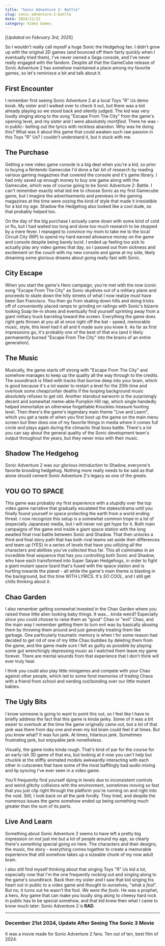 ```yaml
---
title: "Sonic Adventure 2: Battle"
slug: sonic-adventure-2-battle
date: 2024/11/22
category: Video Games
---
```

[*Updated on February 3rd, 2025*]

So I wouldn't really call myself a huge Sonic the Hedgehog fan. I didn't grow up with the original 2D games (and bounced off them fairly quickly when I eventually tried them), I've never owned a Sega console, and I've never really engaged with the fandom. Despite all that the GameCube release of Sonic Adventure 2 has somehow maintained a place among my favorite games, so let's reminisce a bit and talk about it. 

## First Encounter

I remember first seeing Sonic Adventure 2 at a local Toys "R" Us demo kiosk. My sister and I walked over to check it out, but there was a kid already playing so we stood back and silently judged. The kid was very loudly singing along to the song "Escape From The City" from the game's opening level, and my sister and I were absolutely *mortified*. There he was -in public- belting out the lyrics with reckless abandon. Why was he doing this? What was it about this game that could awaken such raw passion in this Toys "R" Us? I couldn't understand it, but it stuck with me.

## The Purchase 

Getting a new video game console is a big deal when you're a kid, so prior to buying a Nintendo Gamecube I'd done a fair bit of research by reading various gaming magazines that covered the console and it's game library. I had only saved up enough money to buy one game along with the Gamecube, which was of course going to be Sonic Adventure 2: Battle. I can't remember exactly what led me to choose Sonic as my first Gamecube game, but I imagine the advertisements and previews in the gaming magazines at the time were oozing the kind of style that made it irresistible for a kid my age. Shadow the Hedgehog also looked like a cool dude, so that probably helped too.

On the day of the big purchase I actually came down with some kind of cold or flu, but I had waited too long and done too much research to be stopped by a mere fever. I managed to convince my mom to take me to the local Circuit City (RIP) to spend my hard earned allowance money on the game and console despite being barely lucid. I ended up feeling too sick to actually play any video games that day, so I passed out from sickness and excitement on the couch with my new console and game at my side, likely dreaming some glorious dreams about going really fast with Sonic. 

## City Escape

When you start the game's Hero campaign, you're met with the now iconic song "Escape From The City" as Sonic skydives out of a military plane and proceeds to skate down the hilly streets of what I now realize must have been San Francisco. You then go from skating down hills and doing tricks off of conveniently placed ramps to grinding on railings with Sonic's bizarre looking Soap tie-in shoes and eventually find yourself sprinting away from a giant military truck barreling toward the screen. Everything the game does right gets thrown at you all at once right off the bat - speed, memorable music, style, this level had it all and it made sure you knew it. As far as first impressions go, it's probably one of the best of that era (and it likely permanently burned "Escape From The City" into the brains of an entire generation). 

## The Music

Musically, the game starts off strong with "Escape From The City" and somehow manages to keep up the quality all the way through to the  credits. The soundtrack is filled with tracks that burrow deep into your brain, which is good because it's a lot easier to restart a level for the 20th time and overlook some cheap/unfair deaths if the looping background music absolutely refuses to get old. Another standout earworm is the surprisingly decent and somewhat meme-able Pumpkin Hill rap, which single handedly helped immortalize an otherwise forgettable Knuckles treasure hunting level. Then there's the game's legendary main theme "Live and Learn", which you get a taste of when you first boot up the game on the main menu screen but then does one of my favorite things in media where it comes full circle and plays again during the climactic final boss battle. There's a lot you can say about the general quality of the Sonic development team's output throughout the years, but they never miss with their music. 

## Shadow The Hedgehog

Sonic Adventure 2 was our glorious introduction to Shadow, everyone's favorite brooding hedgehog. Nothing more really needs to be said as that alone should cement Sonic Adventure 2's legacy as one of the greats. 

## YOU GO TO SPACE

This game was probably my first experience with a stupidly over the top video game narrative that gradually escalated the stakes/drama until you finally found yourself in space protecting the earth from a world ending threat. I now recognize this setup is a somewhat common trope in a lot of (especially Japanese) media, but I will never not get hype for it. Both main campaigns of the game end inside a giant space station with the long awaited final rival battle between Sonic and Shadow. That then unlocks a third and final story path that has both rival teams set aside their differences and team up (YES) in a series of levels that have you utilizing all the characters and abilities you've collected thus far. This all culminates in an incredible final sequence that has you controlling both Sonic and Shadow, who have each transformed into Super Saiyan Hedgehogs, in order to fight a giant mutant space lizard that's fused with the space station and is hurtling towards the planet - all while the game's main theme is blasting in the background, but this time WITH LYRICS. It's *SO COOL*, and I still get chills thinking about it. 

## Chao Garden

I also remember getting somewhat invested in the Chao Garden where you raised these little alien looking baby things. It was... kinda weird? Especially since you could choose to raise them as "good" Chao or "evil" Chao, and the main way I remember getting them to turn evil was by basically abusing them by throwing them around and just generally treating them like garbage. One particularly traumatic memory is when I for some reason had decided to get rid of one of my little Chao buddies by deleting them from the game, and the game made sure I felt as guilty as possible by playing some gut wrenchingly depressing music as I watched them leave my game forever. There are mental wounds from that experience that I don't think will ever truly heal. 

I think you could also play little minigames and compete with your Chao against other people, which led to some fond memories of trading Chaos with a friend from school and nerding out/bonding over our little mutant babies. 

## The Ugly Bits

I know someone is going to want to point this out, so I feel like I have to briefly address the fact that this game is kinda janky. Some of it was a bit easier to overlook at the time the game originally came out, but a lot of that jank was there from day one and even my kid brain could feel it at times. But you know what? It was fun jank. At times, hilarious jank. Sometimes frustrating jank, but enjoyable jank nonetheless. 

Visually, the game looks kinda rough. That's kind of par for the course for an early-ish 3D game of that era, but looking at it now you can't help but chuckle at the stiffly animated models awkwardly interacting with each other in cutscenes that have some of the most bafflingly bad audio mixing and lip syncing I've ever seen in a video game. 

You'll frequently find yourself dying in levels due to inconsistent controls and weird glitchy collisions with the environment, sometimes moving so fast that you just clip right through the platform you're running on and right into the void. Still, I look back on all the jank fondly. They tried, and despite the numerous issues the game somehow ended up being something much greater than the sum of its parts.

## Live And Learn

Something about Sonic Adventure 2 seems to have left a pretty big impression on not just me but a lot of people around my age, so clearly there's *something* special going on here. The characters and their designs, the music, the story - everything comes together to create a memorable experience that still somehow takes up a sizeable chunk of my now adult brain.

I also still find myself thinking about that singing Toys "R" Us kid a lot, especially now that I'm the one frequently rocking out and singing along to the game's soundtrack. Back then my sister and I saw that kid singing his heart out in public to a video game and thought to ourselves, "what a *fool*". But no, it turns out he wasn’t the fool. *We were the fools*. He was a prophet, a hero. Any game that can make you loudly sing along to cheesy hard rock in public has to be special somehow, and that kid knew then what I came to know much later: Sonic Adventure 2 is **RAD**. 

---

### December 21st 2024, Update After Seeing The Sonic 3 Movie 

It was a movie made for Sonic Adventure 2 fans. Ten out of ten, best film of 2024. 